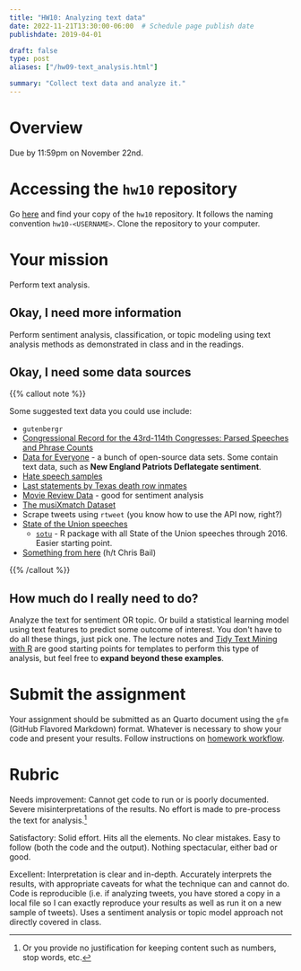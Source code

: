 ```yaml
---
title: "HW10: Analyzing text data"
date: 2022-11-21T13:30:00-06:00  # Schedule page publish date
publishdate: 2019-04-01

draft: false
type: post
aliases: ["/hw09-text_analysis.html"]

summary: "Collect text data and analyze it."
---
```




# Overview

Due by 11:59pm on November 22nd.

# Accessing the `hw10` repository

Go [here](https://github.coecis.cornell.edu/cis-fa22) and find your copy of the `hw10` repository. It follows the naming convention `hw10-<USERNAME>`. Clone the repository to your computer.

# Your mission

Perform text analysis.

## Okay, I need more information

Perform sentiment analysis, classification, or topic modeling using text analysis methods as demonstrated in class and in the readings.

## Okay, I need some data sources

{{% callout note %}}

Some suggested text data you could use include:

* `gutenbergr`
* [Congressional Record for the 43rd-114th Congresses: Parsed Speeches and Phrase Counts](https://data.stanford.edu/congress_text)
* [Data for Everyone](https://www.figure-eight.com/data-for-everyone/) - a bunch of open-source data sets. Some contain text data, such as **New England Patriots Deflategate sentiment**.
* [Hate speech samples](https://github.com/t-davidson/hate-speech-and-offensive-language)
* [Last statements by Texas death row inmates](https://www.kaggle.com/mykhe1097/last-words-of-death-row-inmates)
* [Movie Review Data](http://www.cs.cornell.edu/people/pabo/movie-review-data/) - good for sentiment analysis
* [The musiXmatch Dataset](http://millionsongdataset.com/musixmatch/)
* Scrape tweets using `rtweet` (you know how to use the API now, right?)
* [State of the Union speeches](http://www.presidency.ucsb.edu/sou.php)
    * [`sotu`](https://github.com/statsmaths/sotu) - R package with all State of the Union speeches through 2016. Easier starting point.
* [Something from here](https://docs.google.com/spreadsheets/d/1I7cvuCBQxosQK2evTcdL3qtglaEPc0WFEs6rZMx-xiE/edit#gid=0) (h/t Chris Bail)

{{% /callout %}}

## How much do I really need to do?

Analyze the text for sentiment OR topic. Or build a statistical learning model using text features to predict some outcome of interest. You don't have to do all these things, just pick one. The lecture notes and [Tidy Text Mining with R](http://tidytextmining.com/) are good starting points for templates to perform this type of analysis, but feel free to **expand beyond these examples**.

# Submit the assignment

Your assignment should be submitted as an Quarto document using the `gfm` (GitHub Flavored Markdown) format. Whatever is necessary to show your code and present your results. Follow instructions on [homework workflow](/faq/homework-guidelines/#homework-workflow).

# Rubric

Needs improvement: Cannot get code to run or is poorly documented. Severe misinterpretations of the results. No effort is made to pre-process the text for analysis.[^justification]

Satisfactory: Solid effort. Hits all the elements. No clear mistakes. Easy to follow (both the code and the output). Nothing spectacular, either bad or good.

Excellent: Interpretation is clear and in-depth. Accurately interprets the results, with appropriate caveats for what the technique can and cannot do. Code is reproducible (i.e. if analyzing tweets, you have stored a copy in a local file so I can exactly reproduce your results as well as run it on a new sample of tweets). Uses a sentiment analysis or topic model approach not directly covered in class.

[^justification]: Or you provide no justification for keeping content such as numbers, stop words, etc.
